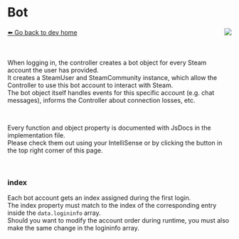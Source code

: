 # Bot
[⬅️ Go back to dev home](../#readme) <a href="/src/bot/bot.js" target="_blank"><img align="right" src="https://img.shields.io/badge/<%2F>%20Source-darkcyan"></a>

&nbsp;

When logging in, the controller creates a bot object for every Steam account the user has provided.  
It creates a SteamUser and SteamCommunity instance, which allow the Controller to use this bot account to interact with Steam.  
The bot object itself handles events for this specific account (e.g. chat messages), informs the Controller about connection losses, etc.  

&nbsp;

Every function and object property is documented with JsDocs in the implementation file.  
Please check them out using your IntelliSense or by clicking the button in the top right corner of this page.

&nbsp;

### index
Each bot account gets an index assigned during the first login.  
The index property must match to the index of the corresponding entry inside the `data.logininfo` array.  
Should you want to modify the account order during runtime, you must also make the same change in the logininfo array.